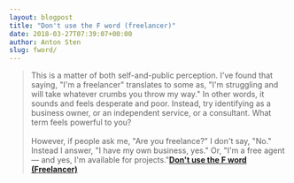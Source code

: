 ```yaml
---
layout: blogpost
title: "Don't use the F word (freelancer)"
date: 2018-03-27T07:39:07+00:00
author: Anton Sten
slug: fword/
---
```


>This is a matter of both self-and-public perception. I've found that saying, "I'm a freelancer" translates to some as, "I'm struggling and will take whatever crumbs you throw my way." In other words, it sounds and feels desperate and poor. Instead, try identifying as a business owner, or an independent service, or a consultant. What term feels powerful to you?
<br /><br />
However, if people ask me, "Are you freelance?" I don't say, "No." Instead I answer, "I have my own business, yes." Or, "I'm a free agent — and yes, I'm available for projects."**[Don't use the F word (Freelancer)](http://www.businessinsider.com/best-tips-for-starting-a-business-2018-3?r=US&IR=T&IR=T)**
